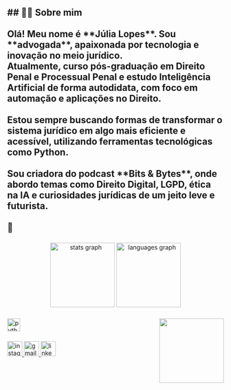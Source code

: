 <h2 align="left">## 👩‍💻 Sobre mim<br><br>Olá! Meu nome é **Júlia Lopes**. Sou **advogada**, apaixonada por tecnologia e inovação no meio jurídico.  <br>Atualmente, curso pós-graduação em Direito Penal e Processual Penal e estudo Inteligência Artificial de forma autodidata, com foco em automação e aplicações no Direito.<br><br>Estou sempre buscando formas de transformar o sistema jurídico em algo mais eficiente e acessível, utilizando ferramentas tecnológicas como Python.<br><br>Sou criadora do podcast **Bits & Bytes**, onde abordo temas como Direito Digital, LGPD, ética na IA e curiosidades jurídicas de um jeito leve e futurista.<br><br>💭 

###

<div align="center">
  <img src="https://github-readme-stats.vercel.app/api?username=jullx&hide_title=false&hide_rank=false&show_icons=true&include_all_commits=true&count_private=true&disable_animations=false&theme=dracula&locale=en&hide_border=false" height="150" alt="stats graph"  />
  <img src="https://github-readme-stats.vercel.app/api/top-langs?username=jullx&locale=en&hide_title=false&layout=compact&card_width=320&langs_count=5&theme=dracula&hide_border=false" height="150" alt="languages graph"  />
</div>

###

<img align="right" height="150" src="https://i.imgflip.com/65efzo.gif"  />

###

<div align="left">
  <img src="https://cdn.jsdelivr.net/gh/devicons/devicon/icons/python/python-original.svg" height="30" alt="python logo"  />
</div>

###

<div align="left">
  <a href="https://www.instagram.com/julialopes494/" target="_blank">
    <img src="https://img.shields.io/static/v1?message=Instagram&logo=instagram&label=&color=E4405F&logoColor=white&labelColor=&style=for-the-badge" height="35" alt="instagram logo"  />
  </a>
  <a href="juliallopes2000@gmail.com" target="_blank">
    <img src="https://img.shields.io/static/v1?message=Gmail&logo=gmail&label=&color=D14836&logoColor=white&labelColor=&style=for-the-badge" height="35" alt="gmail logo"  />
  </a>
  <a href="https://www.linkedin.com/in/j%C3%BAlia-lopes-53a341185/" target="_blank">
    <img src="https://img.shields.io/static/v1?message=LinkedIn&logo=linkedin&label=&color=0077B5&logoColor=white&labelColor=&style=for-the-badge" height="35" alt="linkedin logo"  />
  </a>
</div>

###


